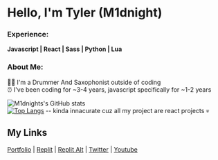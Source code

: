 
# Hello, I'm Tyler (M1dnight)
### Experience:
**Javascript | React | Sass | Python | Lua**

### About Me:
🥁🎷 I'm a Drummer And Saxophonist outside of coding<br/>
⏰ I've been coding for ~3-4 years, javascript specifically for ~1-2 years

![M1dnights's GitHub stats](https://github-readme-stats.vercel.app/api?username=m1dnight-ofcl&show_icons=true&theme=transparent)<br>
[![Top Langs](https://github-readme-stats.vercel.app/api/top-langs/?username=m1dnight-ofcl&layout=donut&theme=transparent)](https://github.com/anuraghazra/github-readme-stats)
-- kinda innacurate cuz  all my project are react projects :skull:<br>

## My Links
[Portfolio](https://m1dnight.vercel.app) |
[Replit](https://replit.com/@m1dnightdev) |
[Replit Alt](https://replit.com/@m2dnight) |
[Twitter](https://twitter.com/@m1dnightdev) |
[Youtube](https://youtube.com/@m1dnightdev)
